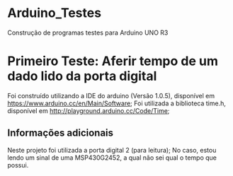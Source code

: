 # Arduino_Testes
Construção de programas testes para Arduino UNO R3

# Primeiro Teste: Aferir tempo de um dado lido da porta digital
Foi construído utilizando a IDE do arduino (Versão 1.0.5), disponível em https://www.arduino.cc/en/Main/Software;
Foi utilizada a biblioteca time.h, disponível em http://playground.arduino.cc/Code/Time;

## Informações adicionais
Neste projeto foi utilizada a porta digital 2 (para leitura);
No caso, estou lendo um sinal de uma MSP430G2452, a qual não sei qual o tempo que possui.
